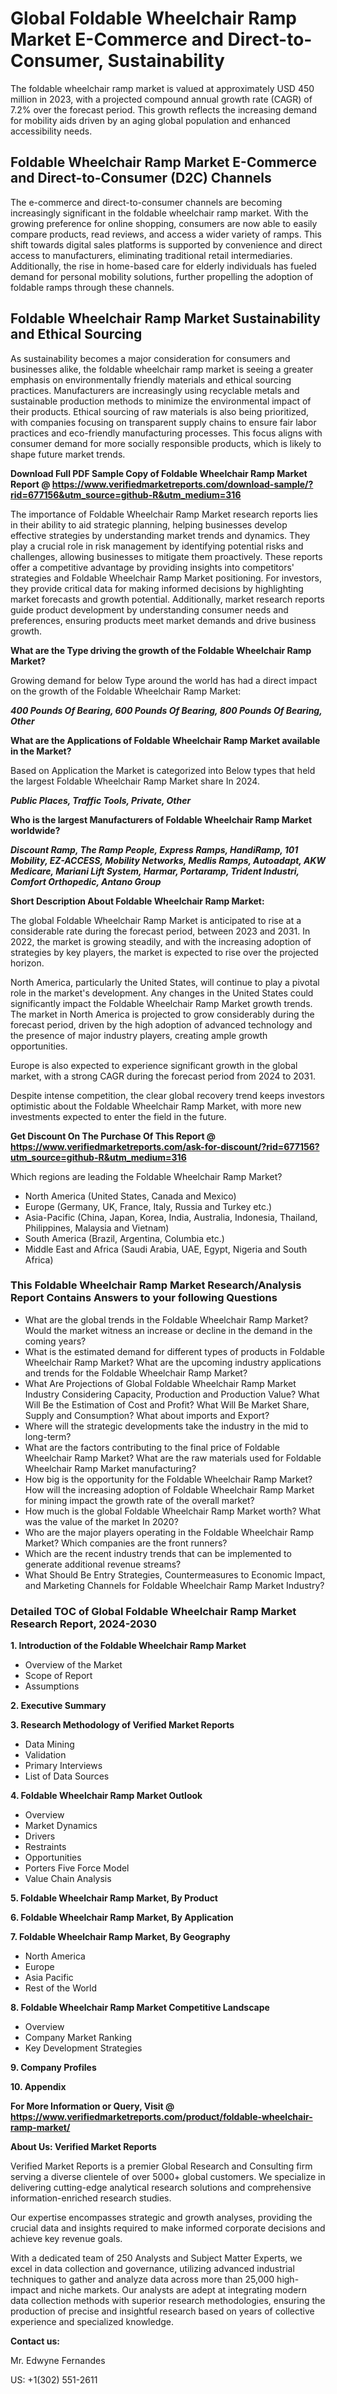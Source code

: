 <h1>Global Foldable Wheelchair Ramp Market E-Commerce and Direct-to-Consumer, Sustainability</h1><p class=""><p>The foldable wheelchair ramp market is valued at approximately USD 450 million in 2023, with a projected compound annual growth rate (CAGR) of 7.2% over the forecast period. This growth reflects the increasing demand for mobility aids driven by an aging global population and enhanced accessibility needs.</p><h2>Foldable Wheelchair Ramp Market E-Commerce and Direct-to-Consumer (D2C) Channels</h2><p>The e-commerce and direct-to-consumer channels are becoming increasingly significant in the foldable wheelchair ramp market. With the growing preference for online shopping, consumers are now able to easily compare products, read reviews, and access a wider variety of ramps. This shift towards digital sales platforms is supported by convenience and direct access to manufacturers, eliminating traditional retail intermediaries. Additionally, the rise in home-based care for elderly individuals has fueled demand for personal mobility solutions, further propelling the adoption of foldable ramps through these channels.</p><h2>Foldable Wheelchair Ramp Market Sustainability and Ethical Sourcing</h2><p>As sustainability becomes a major consideration for consumers and businesses alike, the foldable wheelchair ramp market is seeing a greater emphasis on environmentally friendly materials and ethical sourcing practices. Manufacturers are increasingly using recyclable metals and sustainable production methods to minimize the environmental impact of their products. Ethical sourcing of raw materials is also being prioritized, with companies focusing on transparent supply chains to ensure fair labor practices and eco-friendly manufacturing processes. This focus aligns with consumer demand for more socially responsible products, which is likely to shape future market trends.</p></p><p class=""><strong>Download Full PDF Sample Copy of Foldable Wheelchair Ramp Market Report @ <a href="https://www.verifiedmarketreports.com/download-sample/?rid=677156&utm_source=github-R&utm_medium=316" target="_blank">https://www.verifiedmarketreports.com/download-sample/?rid=677156&utm_source=github-R&utm_medium=316</a></strong></p><p>The importance of&nbsp;Foldable Wheelchair Ramp Market research reports lies in their ability to aid strategic planning, helping businesses develop effective strategies by understanding market trends and dynamics. They play a crucial role in risk management by identifying potential risks and challenges, allowing businesses to mitigate them proactively. These reports offer a competitive advantage by providing insights into competitors' strategies and Foldable Wheelchair Ramp Market positioning. For investors, they provide critical data for making informed decisions by highlighting market forecasts and growth potential. Additionally, market research reports guide product development by understanding consumer needs and preferences, ensuring products meet market demands and drive business growth.</p><p><strong>What are the&nbsp;Type driving the growth of the Foldable Wheelchair Ramp Market?</strong></p><p id="" class="">Growing demand for below Type around the world has had a direct impact on the growth of the Foldable Wheelchair Ramp Market:</p><p class=""><em><strong>400 Pounds Of Bearing, 600 Pounds Of Bearing, 800 Pounds Of Bearing, Other</strong></em></p><p class=""><strong>What are the&nbsp;Applications&nbsp;of Foldable Wheelchair Ramp Market available in the Market?</strong></p><p id="" class="">Based on Application the Market is categorized into Below types that held the largest Foldable Wheelchair Ramp Market share In 2024.</p><p class=""><em><strong>Public Places, Traffic Tools, Private, Other</strong></em></p><p class=""><strong>Who is the largest Manufacturers of Foldable Wheelchair Ramp Market worldwide?</strong></p><p><em><strong>Discount Ramp, The Ramp People, Express Ramps, HandiRamp, 101 Mobility, EZ-ACCESS, Mobility Networks, Medlis Ramps, Autoadapt, AKW Medicare, Mariani Lift System, Harmar, Portaramp, Trident Industri, Comfort Orthopedic, Antano Group</strong></em></p><p id="" class=""><strong>Short Description About Foldable Wheelchair Ramp Market:</strong></p><p>The global Foldable Wheelchair Ramp Market is anticipated to rise at a considerable rate during the forecast period, between 2023 and 2031. In 2022, the market is growing steadily, and with the increasing adoption of strategies by key players, the market is expected to rise over the projected horizon.</p><p>North America, particularly the United States, will continue to play a pivotal role in the market's development. Any changes in the United States could significantly impact the Foldable Wheelchair Ramp Market growth trends. The market in North America is projected to grow considerably during the forecast period, driven by the high adoption of advanced technology and the presence of major industry players, creating ample growth opportunities.</p><p>Europe is also expected to experience significant growth in the global market, with a strong CAGR during the forecast period from 2024 to 2031.</p><p>Despite intense competition, the clear global recovery trend keeps investors optimistic about the Foldable Wheelchair Ramp Market, with more new investments expected to enter the field in the future.</p><p id="" class=""><strong>Get Discount On The Purchase Of This Report @ <a href="https://www.verifiedmarketreports.com/ask-for-discount/?rid=677156?utm_source=github-R&utm_medium=316" target="_blank">https://www.verifiedmarketreports.com/ask-for-discount/?rid=677156?utm_source=github-R&utm_medium=316</a></strong></p><p class="">Which regions are leading the Foldable Wheelchair Ramp Market?</p><ul><li>North America (United States, Canada and Mexico)</li><li>Europe (Germany, UK, France, Italy, Russia and Turkey etc.)</li><li>Asia-Pacific (China, Japan, Korea, India, Australia, Indonesia, Thailand, Philippines, Malaysia and Vietnam)</li><li>South America (Brazil, Argentina, Columbia etc.)</li><li>Middle East and Africa (Saudi Arabia, UAE, Egypt, Nigeria and South Africa)</li></ul><h3 id="" class="">This Foldable Wheelchair Ramp Market Research/Analysis Report Contains Answers to your following Questions</h3><ul><li>What are the global trends in the Foldable Wheelchair Ramp Market? Would the market witness an increase or decline in the demand in the coming years?</li><li>What is the estimated demand for different types of products in Foldable Wheelchair Ramp Market? What are the upcoming industry applications and trends for the Foldable Wheelchair Ramp Market?</li><li>What Are Projections of Global Foldable Wheelchair Ramp Market Industry Considering Capacity, Production and Production Value? What Will Be the Estimation of Cost and Profit? What Will Be Market Share, Supply and Consumption? What about imports and Export?</li><li>Where will the strategic developments take the industry in the mid to long-term?</li><li>What are the factors contributing to the final price of Foldable Wheelchair Ramp Market? What are the raw materials used for Foldable Wheelchair Ramp Market manufacturing?</li><li>How big is the opportunity for the Foldable Wheelchair Ramp Market? How will the increasing adoption of Foldable Wheelchair Ramp Market for mining impact the growth rate of the overall market?</li><li>How much is the global Foldable Wheelchair Ramp Market worth? What was the value of the market In 2020?</li><li>Who are the major players operating in the Foldable Wheelchair Ramp Market? Which companies are the front runners?</li><li>Which are the recent industry trends that can be implemented to generate additional revenue streams?</li><li>What Should Be Entry Strategies, Countermeasures to Economic Impact, and Marketing Channels for Foldable Wheelchair Ramp Market Industry?</li></ul><h3 id="" class="">Detailed TOC of Global Foldable Wheelchair Ramp Market Research Report, 2024-2030</h3><p id="" class=""><strong>1. Introduction of the Foldable Wheelchair Ramp Market</strong></p><ul><li>Overview of the Market</li><li>Scope of Report</li><li>Assumptions</li></ul><p id="" class=""><strong>2. Executive Summary</strong></p><p id="" class=""><strong>3. Research Methodology of Verified Market Reports</strong></p><ul><li>Data Mining</li><li>Validation</li><li>Primary Interviews</li><li>List of Data Sources</li></ul><p id="" class=""><strong>4. Foldable Wheelchair Ramp Market Outlook</strong></p><ul><li>Overview</li><li>Market Dynamics</li><li>Drivers</li><li>Restraints</li><li>Opportunities</li><li>Porters Five Force Model</li><li>Value Chain Analysis</li></ul><p id="" class=""><strong>5. Foldable Wheelchair Ramp Market, By Product</strong></p><p id="" class=""><strong>6. Foldable Wheelchair Ramp Market, By Application</strong></p><p id="" class=""><strong>7. Foldable Wheelchair Ramp Market, By Geography</strong></p><ul><li>North America</li><li>Europe</li><li>Asia Pacific</li><li>Rest of the World</li></ul><p id="" class=""><strong>8. Foldable Wheelchair Ramp Market Competitive Landscape</strong></p><ul><li>Overview</li><li>Company Market Ranking</li><li>Key Development Strategies</li></ul><p id="" class=""><strong>9. Company Profiles</strong></p><p id="" class=""><strong>10. Appendix</strong></p><p id="" class=""><strong>For More Information or Query, Visit @ <a href="https://www.verifiedmarketreports.com/product/foldable-wheelchair-ramp-market/" target="_blank">https://www.verifiedmarketreports.com/product/foldable-wheelchair-ramp-market/</a></strong></p><p id="" class=""><strong>About Us: Verified Market Reports</strong></p><p id="" class="">Verified Market Reports is a premier Global Research and Consulting firm serving a diverse clientele of over 5000+ global customers. We specialize in delivering cutting-edge analytical research solutions and comprehensive information-enriched research studies.</p><p id="" class="">Our expertise encompasses strategic and growth analyses, providing the crucial data and insights required to make informed corporate decisions and achieve key revenue goals.</p><p id="" class="">With a dedicated team of 250 Analysts and Subject Matter Experts, we excel in data collection and governance, utilizing advanced industrial techniques to gather and analyze data across more than 25,000 high-impact and niche markets. Our analysts are adept at integrating modern data collection methods with superior research methodologies, ensuring the production of precise and insightful research based on years of collective experience and specialized knowledge.</p><p id="" class=""><strong>Contact us:</strong></p><p id="" class="">Mr. Edwyne Fernandes</p><p id="" class="">US: +1(302) 551-2611</p>